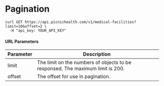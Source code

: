 # Pagination

```shell
curl GET https://api.picnichealth.com/v1/medical-facilities?limit=10&offset=2 \
  -H "api_key: YOUR_API_KEY"
```

#### URL Parameters

Parameter | Description
--------- | -----------
limit | The limit on the numbers of objects to be responsed. The maximum limit is 200.
offset | The offset for use in pagination.
